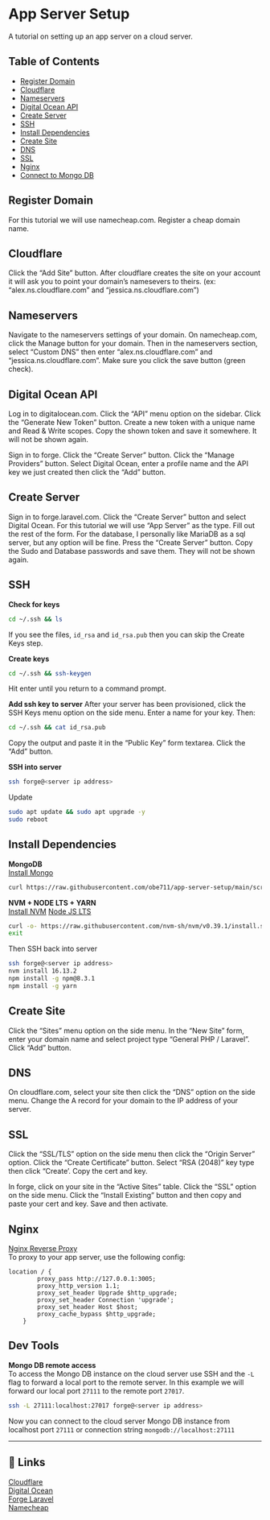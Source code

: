 # App Server Setup

A tutorial on setting up an app server on a cloud server.

## Table of Contents

- [Register Domain](#register-domain)
- [Cloudflare](#cloudflare)
- [Nameservers](#nameservers)
- [Digital Ocean API](#digital-ocean-api)
- [Create Server](#create-server)
- [SSH](#ssh)
- [Install Dependencies](#install-dependencies)
- [Create Site](#create-site)
- [DNS](#dns)
- [SSL](#ssl)
- [Nginx](#nginx)
- [Connect to Mongo DB](#dev-tools)

## Register Domain

For this tutorial we will use namecheap.com. Register a cheap domain name.

## Cloudflare

Click the “Add Site” button. After cloudflare creates the site on your account it will ask you to point your domain’s namesevers to theirs. (ex: “alex.ns.cloudflare.com” and “jessica.ns.cloudflare.com”)

## Nameservers

Navigate to the nameservers settings of your domain. On namecheap.com, click the Manage button for your domain. Then in the nameservers section, select “Custom DNS” then enter “alex.ns.cloudflare.com” and “jessica.ns.cloudflare.com”. Make sure you click the save button (green check).

## Digital Ocean API

Log in to digitalocean.com. Click the “API” menu option on the sidebar. Click the “Generate New Token” button. Create a new token with a unique name and Read & Write scopes. Copy the shown token and save it somewhere. It will not be shown again.

Sign in to forge. Click the “Create Server” button. Click the “Manage Providers” button. Select Digital Ocean, enter a profile name and the API key we just created then click the “Add” button.

## Create Server

Sign in to forge.laravel.com. Click the “Create Server” button and select Digital Ocean. For this tutorial we will use “App Server” as the type. Fill out the rest of the form. For the database, I personally like MariaDB as a sql server, but any option will be fine. Press the “Create Server” button. Copy the Sudo and Database passwords and save them. They will not be shown again.

## SSH

**Check for keys**

```bash
cd ~/.ssh && ls
```

If you see the files, `id_rsa` and `id_rsa.pub` then you can skip the Create Keys step.

**Create keys**

```bash
cd ~/.ssh && ssh-keygen
```

Hit enter until you return to a command prompt.

**Add ssh key to server**
After your server has been provisioned, click the SSH Keys menu option on the side menu. Enter a name for your key. Then:

```bash
cd ~/.ssh && cat id_rsa.pub
```

Copy the output and paste it in the “Public Key” form textarea. Click the “Add” button.

**SSH into server**

```bash
ssh forge@<server ip address>
```

Update

```bash
sudo apt update && sudo apt upgrade -y
sudo reboot
```

## Install Dependencies

**MongoDB**\
[Install Mongo](https://docs.mongodb.com/manual/tutorial/install-mongodb-on-ubuntu/)

```bash
curl https://raw.githubusercontent.com/obe711/app-server-setup/main/scripts/mongodb.sh | bash
```

**NVM + NODE LTS + YARN**\
[Install NVM](https://github.com/nvm-sh/nvm#install--update-script)
[Node JS LTS](https://nodejs.org/en/)

```bash
curl -o- https://raw.githubusercontent.com/nvm-sh/nvm/v0.39.1/install.sh | bash
exit
```

Then SSH back into server

```bash
ssh forge@<server ip address>
nvm install 16.13.2
npm install -g npm@8.3.1
npm install -g yarn
```

## Create Site

Click the “Sites” menu option on the side menu. In the “New Site” form, enter your domain name and select project type “General PHP / Laravel”. Click “Add” button.

## DNS

On cloudflare.com, select your site then click the “DNS” option on the side menu. Change the A record for your domain to the IP address of your server.

## SSL

Click the “SSL/TLS” option on the side menu then click the “Origin Server” option. Click the “Create Certificate” button. Select “RSA (2048)” key type then click “Create’. Copy the cert and key.

In forge, click on your site in the “Active Sites” table. Click the “SSL” option on the side menu. Click the “Install Existing” button and then copy and paste your cert and key. Save and then activate.

## Nginx

[Nginx Reverse Proxy](https://docs.nginx.com/nginx/admin-guide/web-server/reverse-proxy/#introduction)\
To proxy to your app server, use the following config:

```
location / {
        proxy_pass http://127.0.0.1:3005;
        proxy_http_version 1.1;
        proxy_set_header Upgrade $http_upgrade;
        proxy_set_header Connection 'upgrade';
        proxy_set_header Host $host;
        proxy_cache_bypass $http_upgrade;
    }
```

## Dev Tools

**Mongo DB remote access**\
To access the Mongo DB instance on the cloud server use SSH and the `-L` flag to forward a local port to the remote server. In this example we will forward our local port `27111` to the remote port `27017`.

```bash
ssh -L 27111:localhost:27017 forge@<server ip address>
```

Now you can connect to the cloud server Mongo DB instance from localhost port `27111` or connection string `mongodb://localhost:27111`

---

## 🔗 Links

[Cloudflare](https://dash.cloudflare.com/login)\
[Digital Ocean](https://www.digitalocean.com)\
[Forge Laravel](https://forge.laravel.com)\
[Namecheap](https://www.namecheap.com)
